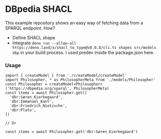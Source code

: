 # DBpedia SHACL

This example repository shows an easy way of fetching data from a SPARQL endpoint.
How?

- Define SHACL shape
- Integrate `deno run --allow-all https://deno.land/x/shacl_to_type@v0.0.8/cli.ts shapes src/models dbp` in your build process. I used predev inside the package.json here.

### Usage

```
import { createModel } from './createModel/createModel'
import Philosopher, * as PhilosopherMeta from './models/Philosopher'
const Philosopher = createModel<Philosopher>('https://dbpedia.org/sparql', PhilosopherMeta)
const items = await Philosopher.get([
  'dbr:Søren_Kierkegaard', 
  'dbr:Immanuel_Kant',
  'dbr:Friedrich_Nietzsche',
  'dbr:Plato',
])

// Or

const items = await Philosopher.get('dbr:Søren_Kierkegaard')

```